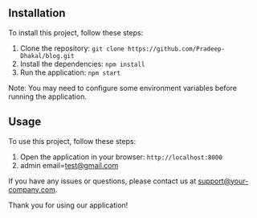 

## Installation

To install this project, follow these steps:

1. Clone the repository: `git clone https://github.com/Pradeep-Dhakal/blog.git`
2. Install the dependencies: `npm install`
3. Run the application: `npm start`

Note: You may need to configure some environment variables before running the application.

## Usage

To use this project, follow these steps:

1. Open the application in your browser: `http://localhost:8000`
2. admin email=test@gmail.com

If you have any issues or questions, please contact us at support@your-company.com.

Thank you for using our application!


